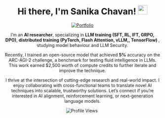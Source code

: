<h1 align="center">Hi there, I'm Sanika Chavan! <img src="https://raw.githubusercontent.com/MartinHeinz/MartinHeinz/master/wave.gif" width="30px"></h1>

<p align="center">
  <a href="https://sanikac10.github.io/my-portfolio/">
    <img src="https://img.shields.io/badge/Portfolio-Visit-brightgreen?style=for-the-badge" alt="Portfolio ">
  </a>
</p>

<p align="center">
  I’m an <strong>AI researcher</strong>, specializing in  <strong>LLM training (SFT, RL, IFT, GRPO, DPO)</strong>, <strong>distributed training (PyTorch, Flash Attention, vLLM,, TensorFlow) </strong>, studying model behaviour and LLM Security. 
</p>
<p align="center">
  Recently, I trained an open-source model that achieved <strong>5%</strong> accuracy on the ARC-AGI-2 challenge, a benchmark for testing fluid intelligence in LLMs. This work earned $2,500 worth of compute credits to further iterate and improve the technique.
</p>
<p align="center">
  I thrive at the intersection of cutting-edge research and real-world impact. I enjoy collaborating with cross-functional teams to translate novel AI techniques into scalable, trustworthy solutions. Let’s connect if you’re interested in AI alignment, reinforcement learning, or next-generation language models.
</p>


<p align="center">
  <!-- Profile Views -->
  <img src="https://komarev.com/ghpvc/?username=sanikac10&label=PROFILE+VIEWS" alt="Profile Views" />&nbsp; <br>
</p>

